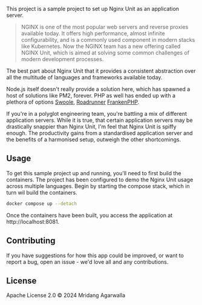 This project is a sample project to set up Nginx Unit as an application
server.

> NGINX is one of the most popular web servers and reverse proxies
available today. It offers high performance, almost infinite
configurability, and is a commonly used component in modern stacks
like Kubernetes. Now the NGINX team has a new offering called
NGINX Unit, which is aimed at solving some common challenges of
modern development processes.

The best part about Nginx Unit that it provides a consistent abstraction
over all the multitude of languages and frameworks available today.

Node.js itself doesn't really provide a solution here, which has spawned a host of
solutions like PM2, forever. PHP as well has ended up with a plethora of
options [Swoole](https://openswoole.com/), [Roadrunner](https://roadrunner.dev/)
[FrankenPHP](https://frankenphp.dev/).

If you're in a polyglot engineering team, you're battling a mix of different
application servers. While it is true, that certain application servers
may be drastically snappier than Nginx Unit, I'm feel that Nginx Unit is
spiffy enough. The productivity gains from a standardised application
server and the benefits of a harmonised setup, outweigh the other shortcomings.

## Usage

To get this sample project up and running, you'll need to first build the
containers. The project has been configured to demo the Nginx Unit usage
across multiple languages. Begin by starting the compose stack, which in
turn wil build the containers.

```sh
docker compose up --detach
```

Once the containers have been built, you access the application at
http://localhost:8081.

## Contributing

If you have suggestions for how this app could be improved, or
want to report a bug, open an issue - we'd love all and any
contributions.

## License

Apache License 2.0 © 2024 Mridang Agarwalla
